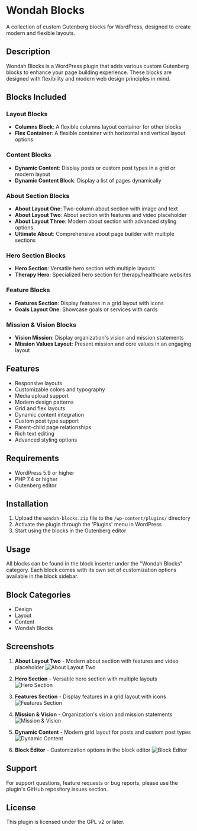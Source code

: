 # Wondah Blocks

A collection of custom Gutenberg blocks for WordPress, designed to create modern and flexible layouts.

## Description

Wondah Blocks is a WordPress plugin that adds various custom Gutenberg blocks to enhance your page building experience. These blocks are designed with flexibility and modern web design principles in mind.

## Blocks Included

### Layout Blocks
- **Columns Block**: A flexible columns layout container for other blocks
- **Flex Container**: A flexible container with horizontal and vertical layout options

### Content Blocks
- **Dynamic Content**: Display posts or custom post types in a grid or modern layout
- **Dynamic Content Block**: Display a list of pages dynamically

### About Section Blocks
- **About Layout One**: Two-column about section with image and text
- **About Layout Two**: About section with features and video placeholder
- **About Layout Three**: Modern about section with advanced styling options
- **Ultimate About**: Comprehensive about page builder with multiple sections

### Hero Section Blocks
- **Hero Section**: Versatile hero section with multiple layouts
- **Therapy Hero**: Specialized hero section for therapy/healthcare websites

### Feature Blocks
- **Features Section**: Display features in a grid layout with icons
- **Goals Layout One**: Showcase goals or services with cards

### Mission & Vision Blocks
- **Vision Mission**: Display organization's vision and mission statements
- **Mission Values Layout**: Present mission and core values in an engaging layout

## Features

- Responsive layouts
- Customizable colors and typography
- Media upload support
- Modern design patterns
- Grid and flex layouts
- Dynamic content integration
- Custom post type support
- Parent-child page relationships
- Rich text editing
- Advanced styling options

## Requirements

- WordPress 5.9 or higher
- PHP 7.4 or higher
- Gutenberg editor

## Installation

1. Upload the `wondah-blocks.zip` file to the `/wp-content/plugins/` directory
2. Activate the plugin through the 'Plugins' menu in WordPress
3. Start using the blocks in the Gutenberg editor

## Usage

All blocks can be found in the block inserter under the "Wondah Blocks" category. Each block comes with its own set of customization options available in the block sidebar.

## Block Categories
- Design
- Layout
- Content
- Wondah Blocks

## Screenshots

1. **About Layout Two** - Modern about section with features and video placeholder
![About Layout Two](/screenshots/about-layout-two.png)

2. **Hero Section** - Versatile hero section with multiple layouts
![Hero Section](/screenshots/hero-section.png)

3. **Features Section** - Display features in a grid layout with icons
![Features Section](/screenshots/features-section.png)

4. **Mission & Vision** - Organization's vision and mission statements
![Mission & Vision](/screenshots/mission-vision.png)

5. **Dynamic Content** - Modern grid layout for posts and custom post types
![Dynamic Content](/screenshots/dynamic-content.png)

6. **Block Editor** - Customization options in the block editor
![Block Editor](/screenshots/block-editor.png)

## Support

For support questions, feature requests or bug reports, please use the plugin's GitHub repository issues section.

## License

This plugin is licensed under the GPL v2 or later.